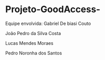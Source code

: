 # Projeto-GoodAccess-

Equipe envolvida:
Gabriel De biasi Couto

João Pedro da Silva Costa

Lucas Mendes Moraes

Pedro Noronha dos Santos

